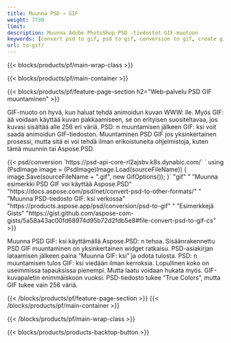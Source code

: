 ```yaml
---
title: Muunna PSD → GIF
weight: 7730
limit: 
description: Muunna Adobe PhotoShop PSD -tiedostot GIF-muotoon
keywords: [convert psd to gif, psd to gif, conversion to gif, create gif from psd, print psd as gif]
url: to-gif/
---
```


{{< blocks/products/pf/main-wrap-class >}}

{{< blocks/products/pf/main-container >}}

{{< blocks/products/pf/feature-page-section h2="Web-palvelu PSD GIF muuntaminen" >}}
<p>GIF-muoto on hyvä, kun haluat tehdä animoidun kuvan WWW: lle. Myös GIF: ää voidaan käyttää kuvan pakkaamiseen, se on erityisen suositeltavaa, jos kuvasi sisältää alle 256 eri väriä. PSD: n muuntamisen jälkeen GIF: ksi voit saada animoidun GIF-tiedoston. Muuntaminen PSD GIF jos yksinkertainen prosessi, mutta sitä ei voi tehdä ilman erikoistuneita ohjelmistoja, kuten tämä muunnin tai Aspose.PSD.</p>
{{< psd/conversion `https://psd-api-core-rl2ajsbv.k8s.dynabic.com/` 
`    using (PsdImage image = (PsdImage)Image.Load(sourceFileName))
    {
        image.Save(sourceFileName + ".gif",  new GifOptions());
    }` 
"gif" "
”Muunna esimerkki PSD GIF voi käyttää Aspose.PSD"  "https://docs.aspose.com/psd/net/convert-psd-to-other-formats/" "
”Muunna PSD-tiedosto GIF: ksi verkossa" "https://products.aspose.app/psd/conversion/psd-to-gif" "
”Esimerkkejä Gists" "https://gist.github.com/aspose-com-gists/5a58a43ac00fd68974d95b72d2fdb5e8#file-convert-psd-to-gif-cs" >}}
<p>Muunna PSD GIF: ksi käyttämällä Aspose.PSD: n tehoa. Sisäänrakennettu PSD GIF muuntaminen on yksinkertainen widget ratkaisu. PSD-asiakirjan lataamisen jälkeen paina ”Muunna GIF: ksi” ja odota tulosta. PSD: n muuntamisen tulos GIF: ksi viedään ilman kerroksia. Lopullinen koko on useimmissa tapauksissa pienempi. Mutta laatu voidaan hukata myös. GIF-kuvapaletin enimmäiskoon vuoksi. PSD-tiedosto tukee ”True Colors”, mutta GIF tukee vain 256 väriä. </p>
{{< /blocks/products/pf/feature-page-section >}}
{{< /blocks/products/pf/main-container >}}


{{< /blocks/products/pf/main-wrap-class >}}

{{< blocks/products/products-backtop-button >}}
